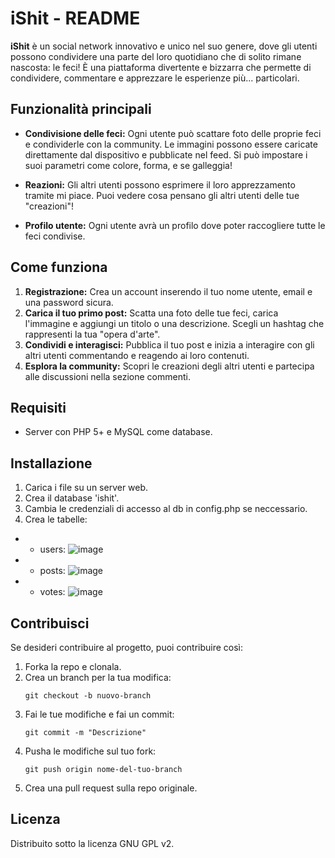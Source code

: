 # iShit - README

**iShit** è un social network innovativo e unico nel suo genere, dove gli utenti possono condividere una parte del loro quotidiano che di solito rimane nascosta: le feci! È una piattaforma divertente e bizzarra che permette di condividere, commentare e apprezzare le esperienze più... particolari.

## Funzionalità principali

- **Condivisione delle feci:** Ogni utente può scattare foto delle proprie feci e condividerle con la community. Le immagini possono essere caricate direttamente dal dispositivo e pubblicate nel feed. Si può impostare i suoi parametri come colore, forma, e se galleggia!
  
- **Reazioni:** Gli altri utenti possono esprimere il loro apprezzamento tramite mi piace. Puoi vedere cosa pensano gli altri utenti delle tue "creazioni"!

- **Profilo utente:** Ogni utente avrà un profilo dove poter raccogliere tutte le feci condivise.

## Come funziona

1. **Registrazione:** Crea un account inserendo il tuo nome utente, email e una password sicura.
2. **Carica il tuo primo post:** Scatta una foto delle tue feci, carica l'immagine e aggiungi un titolo o una descrizione. Scegli un hashtag che rappresenti la tua "opera d'arte".
3. **Condividi e interagisci:** Pubblica il tuo post e inizia a interagire con gli altri utenti commentando e reagendo ai loro contenuti.
4. **Esplora la community:** Scopri le creazioni degli altri utenti e partecipa alle discussioni nella sezione commenti.

## Requisiti

- Server con PHP 5+ e MySQL come database.

## Installazione

1. Carica i file su un server web.
2. Crea il database 'ishit'.
3. Cambia le credenziali di accesso al db in config.php se neccessario.
4. Crea le tabelle:
- - users: ![image](https://github.com/user-attachments/assets/5439ff0d-fc8c-4e3e-b37e-56dc4114942f)
- - posts: ![image](https://github.com/user-attachments/assets/806d5166-1073-4a83-b9f9-f7016ed905f4)
- - votes: ![image](https://github.com/user-attachments/assets/56c78f68-8cac-47c6-ae6a-f77596e90d7a)
 
## Contribuisci

Se desideri contribuire al progetto, puoi contribuire così:

1. Forka la repo e clonala.
2. Crea un branch per la tua modifica:
   ```
   git checkout -b nuovo-branch
   ```
3. Fai le tue modifiche e fai un commit:
   ```
   git commit -m "Descrizione"
   ```
4. Pusha le modifiche sul tuo fork:
   ```
   git push origin nome-del-tuo-branch
   ```
5. Crea una pull request sulla repo originale.

## Licenza

Distribuito sotto la licenza GNU GPL v2.
